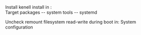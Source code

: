 Install kenell install in :  
Target packages -- system tools  --  systemd

Uncheck remount filesystem read-write during boot in:
System configuration
